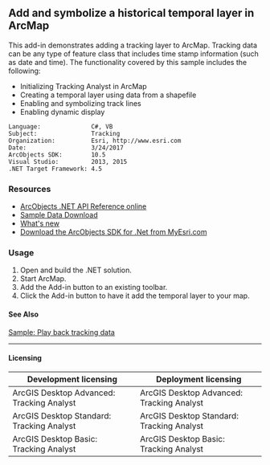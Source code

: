 ## Add and symbolize a historical temporal layer in ArcMap

  <div xmlns="http://www.w3.org/1999/xhtml" xmlns:my="http://schemas.microsoft.com/office/infopath/2003/myXSD/2006-02-10T23:25:53">This add-in demonstrates adding a tracking layer to ArcMap. Tracking data can be any type of feature class that includes time stamp information (such as date and time). The functionality covered by this sample includes the following:</div>

*   Initializing Tracking Analyst in ArcMap
*   Creating a temporal layer using data from a shapefile
*   Enabling and symbolizing track lines
*   Enabling dynamic display   


<!-- TODO: Fill this section below with metadata about this sample-->
```
Language:              C#, VB
Subject:               Tracking
Organization:          Esri, http://www.esri.com
Date:                  3/24/2017
ArcObjects SDK:        10.5
Visual Studio:         2013, 2015
.NET Target Framework: 4.5
```

### Resources

* [ArcObjects .NET API Reference online](http://desktop.arcgis.com/en/arcobjects/latest/net/webframe.htm)  
* [Sample Data Download](../../releases)  
* [What's new](http://desktop.arcgis.com/en/arcobjects/latest/net/webframe.htm#05247c04-bfd9-4e36-ae09-bc6e833c3b14.htm)  
* [Download the ArcObjects SDK for .Net from MyEsri.com](https://my.esri.com/)  

### Usage
1. Open and build the .NET solution.  
1. Start ArcMap.  
1. Add the Add-in button to an existing toolbar.  
1. Click the Add-in button to have it add the temporal layer to your map.  







#### See Also  
[Sample: Play back tracking data](../../../Net/Tracking/Samples/TAPlaybackTrackingData)  


---------------------------------

#### Licensing  
| Development licensing | Deployment licensing | 
| ------------- | ------------- | 
| ArcGIS Desktop Advanced: Tracking Analyst | ArcGIS Desktop Advanced: Tracking Analyst |  
| ArcGIS Desktop Standard: Tracking Analyst | ArcGIS Desktop Standard: Tracking Analyst |  
| ArcGIS Desktop Basic: Tracking Analyst | ArcGIS Desktop Basic: Tracking Analyst |  


